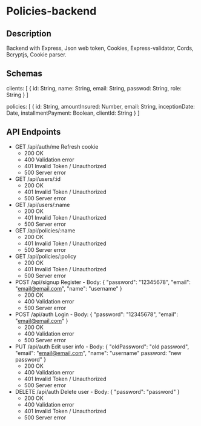 # Policies-backend

## Description

Backend with Express, Json web token, Cookies, Express-validator, Cords, Bcryptjs, Cookie parser.

## Schemas



clients: [
  {
    id: String,
    name: String,
    email: String,
    passwod: String,
    role: String
  }
]

policies: [
  {
    id: String,
    amountInsured: Number,
    email: String,
    inceptionDate: Date,
    installmentPayment: Boolean,
    clientId: String
  }
]

## API Endpoints

- GET /api/auth/me Refresh cookie
  - 200 OK
  - 400 Validation error
  - 401 Invalid Token / Unauthorized
  - 500 Server error
- GET /api/users/:id
  - 200 OK
  - 401 Invalid Token / Unauthorized
  - 500 Server error
- GET /api/users/:name
  - 200 OK
  - 401 Invalid Token / Unauthorized
  - 500 Server error
- GET /api/policies/:name
  - 200 OK
  - 401 Invalid Token / Unauthorized
  - 500 Server error
- GET /api/policies/:policy
  - 200 OK
  - 401 Invalid Token / Unauthorized
  - 500 Server error
- POST /api/signup Register - Body: { "password": "12345678", "email": "email@email.com", "name": "username" }
  - 200 OK
  - 400 Validation error
  - 500 Server error
- POST /api/auth Login - Body: { "password": "12345678", "email": "email@email.com" }
  - 200 OK
  - 400 Validation error
  - 500 Server error
- PUT /api/auth Edit user info - Body: { "oldPassword": "old password", "email": "email@email.com", "name": "username" password: "new password" }
  - 200 OK
  - 400 Validation error
  - 401 Invalid Token / Unauthorized
  - 500 Server error
- DELETE /api/auth Delete user - Body: { "password": "password" }
  - 200 OK
  - 400 Validation error
  - 401 Invalid Token / Unauthorized
  - 500 Server error
